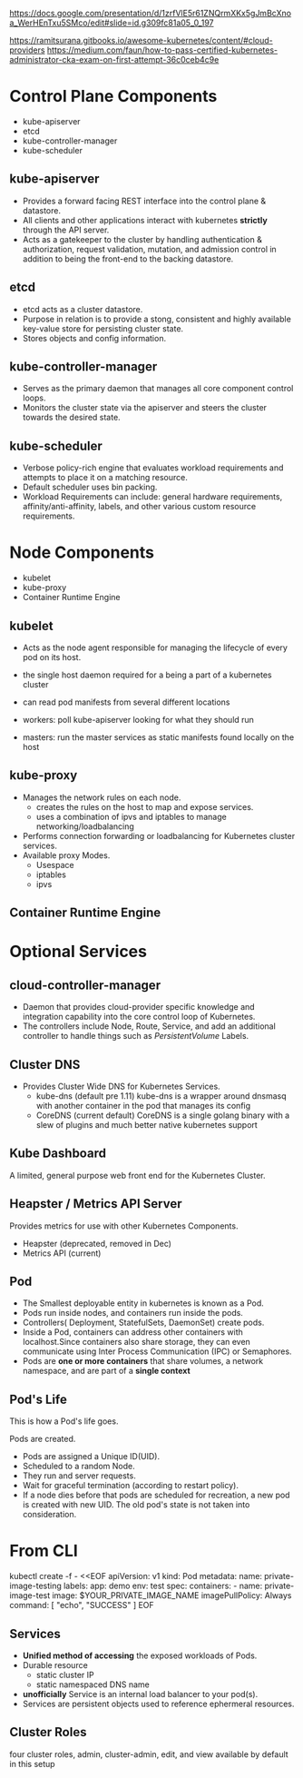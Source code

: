 https://docs.google.com/presentation/d/1zrfVlE5r61ZNQrmXKx5gJmBcXnoa_WerHEnTxu5SMco/edit#slide=id.g309fc81a05_0_197

https://ramitsurana.gitbooks.io/awesome-kubernetes/content/#cloud-providers
https://medium.com/faun/how-to-pass-certified-kubernetes-administrator-cka-exam-on-first-attempt-36c0ceb4c9e
# Control Plane Components

- kube-apiserver
- etcd
- kube-controller-manager
- kube-scheduler

## kube-apiserver

- Provides a forward facing REST interface into the control plane & datastore.
- All clients and other applications interact with kubernetes **strictly** through the API server.
- Acts as a gatekeeper to the cluster by handling authentication & authorization, request validation, mutation, and admission control in addition to being the front-end to the backing datastore.

## etcd

- etcd acts as a cluster datastore.
- Purpose in relation is to provide a stong, consistent and highly available key-value store for persisting cluster state.
- Stores objects and config information.

## kube-controller-manager

- Serves as the primary daemon that manages all core component control loops.
- Monitors the cluster state via the apiserver and steers the cluster towards the desired state.

## kube-scheduler

- Verbose policy-rich engine that evaluates workload requirements and attempts to place it on a matching resource.
- Default scheduler uses bin packing.
- Workload Requirements can include: general hardware requirements, affinity/anti-affinity, labels, and other various custom resource requirements.

# Node Components

- kubelet
- kube-proxy
- Container Runtime Engine

## kubelet

- Acts as the node agent responsible for managing the lifecycle of every pod on its host.

- the single host daemon required for a being a part of a kubernetes cluster
- can read pod manifests from several different locations
- workers: poll kube-apiserver looking for what they should run
- masters: run the master services as static manifests found locally on the host

## kube-proxy

- Manages the network rules on each node.
  - creates the rules on the host to map and expose services.
  - uses a combination of ipvs and iptables to manage networking/loadbalancing 
- Performs connection forwarding or loadbalancing for Kubernetes cluster services.
- Available proxy Modes.
  - Usespace
  - iptables
  - ipvs

## Container Runtime Engine

# Optional Services

## cloud-controller-manager

- Daemon that provides cloud-provider specific knowledge and integration capability into the core control loop of Kubernetes.
- The controllers include Node, Route, Service, and add an additional controller to handle things such as *PersistentVolume* Labels.

## Cluster DNS

- Provides Cluster Wide DNS for Kubernetes Services.
  - kube-dns (default pre 1.11) kube-dns is a wrapper around dnsmasq with another container in the pod that manages its config
  - CoreDNS (current default) CoreDNS is a single golang  binary with a slew of plugins and much better native kubernetes support

## Kube Dashboard

A limited, general purpose web front end for the Kubernetes Cluster.

## Heapster / Metrics API Server

Provides metrics for use with other Kubernetes Components.

- Heapster (deprecated, removed in Dec)
- Metrics API (current)







## Pod

- The Smallest deployable entity in kubernetes is known as a Pod.
- Pods run inside nodes, and containers run inside the pods.
- Controllers( Deployment, StatefulSets, DaemonSet) create pods.
- Inside a Pod, containers can address other containers with localhost.Since containers also share storage, they can even communicate using Inter Process Communication (IPC) or Semaphores.
- Pods are **one or more containers** that share volumes, a network namespace, and are part of a **single context**


## Pod's Life
This is how a Pod's life goes.

Pods are created.

- Pods are assigned a Unique ID(UID).
- Scheduled to a random Node.
- They run and server requests.
- Wait for graceful termination (according to restart policy).
- If a node dies before that pods are scheduled for recreation, a new pod is created with new UID. The old pod's state is not taken into consideration.

# From CLI
kubectl create -f - <<EOF
apiVersion: v1
kind: Pod
metadata:
  name: private-image-testing
  labels:
    app: demo
    env: test
spec:
  containers:
    - name: private-image-test
      image: $YOUR_PRIVATE_IMAGE_NAME
      imagePullPolicy: Always
      command: [ "echo", "SUCCESS" ]
EOF


## Services

- **Unified method of accessing** the exposed workloads of Pods.
- Durable resource
  - static cluster IP
  - static namespaced DNS name
- **unofficially** Service is an internal load balancer to your pod(s).
- Services are persistent objects used to reference ephermeral resources.


## Cluster Roles

four cluster roles, admin, cluster-admin, edit, and view available by default in this setup

